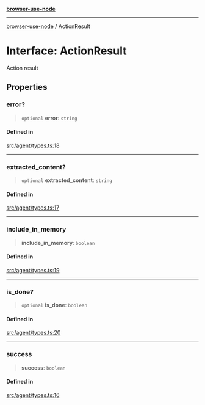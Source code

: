 [**browser-use-node**](../README.md)

***

[browser-use-node](../globals.md) / ActionResult

# Interface: ActionResult

Action result

## Properties

### error?

> `optional` **error**: `string`

#### Defined in

[src/agent/types.ts:18](https://github.com/Dankovk/browser-use-js/blob/7aa31eb34b7bafb64e3abcce35e6168864b0fa74/src/agent/types.ts#L18)

***

### extracted\_content?

> `optional` **extracted\_content**: `string`

#### Defined in

[src/agent/types.ts:17](https://github.com/Dankovk/browser-use-js/blob/7aa31eb34b7bafb64e3abcce35e6168864b0fa74/src/agent/types.ts#L17)

***

### include\_in\_memory

> **include\_in\_memory**: `boolean`

#### Defined in

[src/agent/types.ts:19](https://github.com/Dankovk/browser-use-js/blob/7aa31eb34b7bafb64e3abcce35e6168864b0fa74/src/agent/types.ts#L19)

***

### is\_done?

> `optional` **is\_done**: `boolean`

#### Defined in

[src/agent/types.ts:20](https://github.com/Dankovk/browser-use-js/blob/7aa31eb34b7bafb64e3abcce35e6168864b0fa74/src/agent/types.ts#L20)

***

### success

> **success**: `boolean`

#### Defined in

[src/agent/types.ts:16](https://github.com/Dankovk/browser-use-js/blob/7aa31eb34b7bafb64e3abcce35e6168864b0fa74/src/agent/types.ts#L16)
